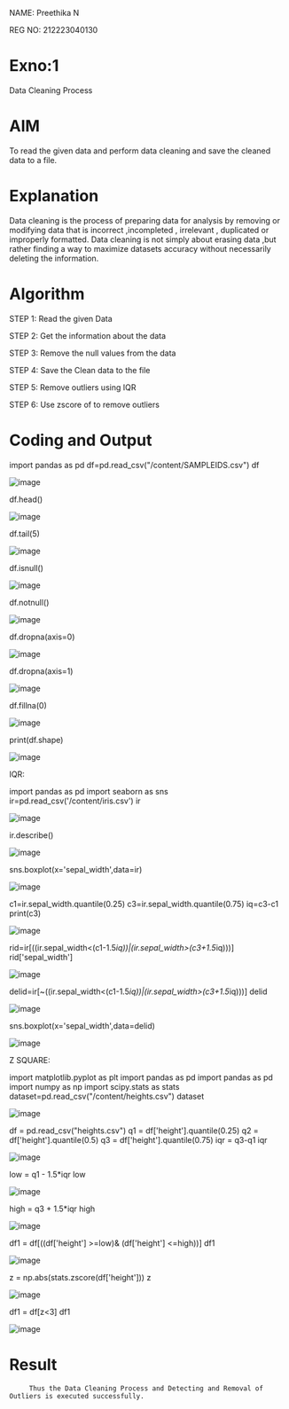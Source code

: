 NAME: Preethika N

REG NO: 212223040130

# Exno:1
Data Cleaning Process

# AIM
To read the given data and perform data cleaning and save the cleaned data to a file.

# Explanation
Data cleaning is the process of preparing data for analysis by removing or modifying data that is incorrect ,incompleted , irrelevant , duplicated or improperly formatted. Data cleaning is not simply about erasing data ,but rather finding a way to maximize datasets accuracy without necessarily deleting the information.

# Algorithm
STEP 1: Read the given Data

STEP 2: Get the information about the data

STEP 3: Remove the null values from the data

STEP 4: Save the Clean data to the file

STEP 5: Remove outliers using IQR

STEP 6: Use zscore of to remove outliers

# Coding and Output

 import pandas as pd
df=pd.read_csv("/content/SAMPLEIDS.csv")
df

![image](https://github.com/user-attachments/assets/6c931bec-f2dd-412e-bf39-69e10fb9b101)

df.head()

![image](https://github.com/user-attachments/assets/3fdd618c-cf51-4a96-82c7-6c3b5ae41514)

df.tail(5)

![image](https://github.com/user-attachments/assets/01752776-f117-4458-a207-32cdfa953a76)

df.isnull()

![image](https://github.com/user-attachments/assets/af13e0c7-7010-40a5-841c-8d15186fdd8d)

df.notnull()

![image](https://github.com/user-attachments/assets/ed53472d-df91-46e2-a02e-a94b952cfee4)

df.dropna(axis=0)

![image](https://github.com/user-attachments/assets/d00eb2ab-e057-4166-9f39-160ba63488f5)

df.dropna(axis=1)

![image](https://github.com/user-attachments/assets/22eb8139-94fa-480c-9067-420d59d4e7cf)

df.fillna(0)

![image](https://github.com/user-attachments/assets/11acf4ec-620b-4678-bc08-c54d457c5587)

print(df.shape)

![image](https://github.com/user-attachments/assets/78925415-01f9-4244-a38b-87ce30ccabb9)

IQR:

import pandas as pd
import seaborn as sns
ir=pd.read_csv('/content/iris.csv')
ir

![image](https://github.com/user-attachments/assets/37b345b5-d4f0-4dcc-97a7-e13769d53e72)

ir.describe()

![image](https://github.com/user-attachments/assets/702fd741-6f4a-4e12-839e-3f2bfaabcc1f)

sns.boxplot(x='sepal_width',data=ir)

![image](https://github.com/user-attachments/assets/088f1644-6f79-4618-b1d4-a968a3e2386a)

c1=ir.sepal_width.quantile(0.25)
c3=ir.sepal_width.quantile(0.75)
iq=c3-c1
print(c3)

![image](https://github.com/user-attachments/assets/3d0e3c40-58ae-47eb-8f9a-61dc0f84b3e6)

rid=ir[((ir.sepal_width<(c1-1.5*iq))|(ir.sepal_width>(c3+1.5*iq)))]
rid['sepal_width']

![image](https://github.com/user-attachments/assets/95a69192-a347-4c75-9194-b433237da7d0)

delid=ir[~((ir.sepal_width<(c1-1.5*iq))|(ir.sepal_width>(c3+1.5*iq)))]
delid

![image](https://github.com/user-attachments/assets/6a402d8f-840b-4e29-ae46-7a9a8947377a)

sns.boxplot(x='sepal_width',data=delid)

![image](https://github.com/user-attachments/assets/c38247d0-120d-41db-b74f-34843ef63ef1)

Z SQUARE:

import matplotlib.pyplot as plt
import pandas as pd
import pandas as pd
import numpy as np
import scipy.stats as stats
dataset=pd.read_csv("/content/heights.csv")
dataset

![image](https://github.com/user-attachments/assets/1996efb9-c902-4947-98e3-009474361af2)

df = pd.read_csv("heights.csv")
q1 = df['height'].quantile(0.25)
q2 = df['height'].quantile(0.5)
q3 = df['height'].quantile(0.75)
iqr = q3-q1
iqr

![image](https://github.com/user-attachments/assets/f2f87788-0b35-46b1-a85b-7e9827e28ed1)

low = q1 - 1.5*iqr
low

![image](https://github.com/user-attachments/assets/6a0ad368-1270-4514-ac4f-07e22c7d0e08)


high = q3 + 1.5*iqr
high

![image](https://github.com/user-attachments/assets/597bfa8b-b18f-42ab-badc-54016f6e0485)

df1 = df[((df['height'] >=low)& (df['height'] <=high))]
df1

![image](https://github.com/user-attachments/assets/7a1e3744-195e-462b-9567-d66d5f50812e)

z = np.abs(stats.zscore(df['height']))
z

![image](https://github.com/user-attachments/assets/6c31d1bf-2034-4c79-b62e-0eb5b6cbb071)

 df1 = df[z<3]
 df1

 ![image](https://github.com/user-attachments/assets/dfbdd09a-761c-4626-9225-311f56b5fcff)


# Result
         Thus the Data Cleaning Process and Detecting and Removal of Outliers is executed successfully.   

